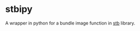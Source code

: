 stbipy
====================
A wrapper in python for a bundle image function in [stb](https://github.com/nothings/stb) library.


